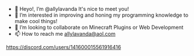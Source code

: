 - 👋 Heyo!, I’m @allylavanda It's nice to meet you!
- 👀 I’m interested in improving and honing my programming knowledge to make cool things!
- 💞️ I’m looking to collaborate on Minecraft Plugins or Web Development
- 📫 How to reach me allylavanda@aol.com

https://discord.com/users/141600015561916416
<!---
allylavanda/allylavanda is a ✨ special ✨ repository because its `README.md` (this file) appears on your GitHub profile.
You can click the Preview link to take a look at your changes.
--->
